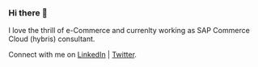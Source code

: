 ### Hi there 👋

I love the thrill of e-Commerce and currenlty working as SAP Commerce Cloud (hybris) consultant.

Connect with me on [LinkedIn](https://www.linkedin.com/in/pratikabu/) | [Twitter](https://twitter.com/pratikabu).

<!--
**pratikabu/pratikabu** is a ✨ _special_ ✨ repository because its `README.md` (this file) appears on your GitHub profile.

Here are some ideas to get you started:

- 🔭 I’m currently working on ...
- 🌱 I’m currently learning ...
- 👯 I’m looking to collaborate on ...
- 🤔 I’m looking for help with ...
- 💬 Ask me about ...
- 📫 How to reach me: ...
- 😄 Pronouns: ...
- ⚡ Fun fact: ...
-->
